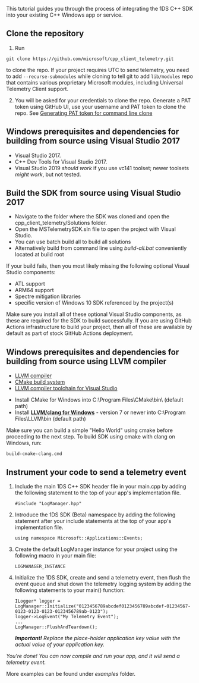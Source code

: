 
This tutorial guides you through the process of integrating the 1DS C++ SDK into your existing C++ Windows app or service.

## **Clone the repository**

1. Run

```git clone https://github.com/microsoft/cpp_client_telemetry.git```

to clone the repo. If your project requires UTC to send telemetry, you need to add `--recurse-submodules` while cloning to tell git to add `lib/modules` repo that contains various proprietary Microsoft modules, including Universal Telemetry Client support.

2. You will be asked for your credentials to clone the repo. Generate a PAT token using GitHub UI, use your username and PAT token to clone the repo. See [Generating PAT token for command line clone](https://help.github.com/en/github/authenticating-to-github/creating-a-personal-access-token-for-the-command-line)

## **Windows prerequisites and dependencies for building from source using Visual Studio 2017**

* Visual Studio 2017.
* C++ Dev Tools for Visual Studio 2017.
* Visual Studio 2019 _should work_ if you use vc141 toolset; newer toolsets _might work_, but not tested.

## **Build the SDK from source using Visual Studio 2017**

* Navigate to the folder where the SDK was cloned and open the cpp_client_telemetry/Solutions folder.
* Open the MSTelemetrySDK.sln file to open the project with Visual Studio.
* You can use batch build all to build all solutions
* Alternatively build from command line using *build-all.bat* conveniently located at build root

If your build fails, then you most likely missing the following optional Visual Studio components:
- ATL support
- ARM64 support
- Spectre mitigation libraries
- specific version of Windows 10 SDK referenced by the project(s)

Make sure you install all of these optional Visual Studio components, as these are required for the SDK to build successfully. If you are using GitHub Actions infrastructure to build your project, then all of these are available by default as part of stock GitHub Actions deployment.

## **Windows prerequisites and dependencies for building from source using LLVM compiler**

* [LLVM compiler](https://releases.llvm.org/download.html)
* [CMake build system](https://cmake.org/download/)
* [LLVM compiler toolchain for Visual Studio](https://marketplace.visualstudio.com/items?itemName=LLVMExtensions.llvm-toolchain)

- Install CMake for Windows into C:\Program Files\CMake\bin\ (default path)
- Install **[LLVM/clang for Windows](http://releases.llvm.org/7.0.0/LLVM-7.0.0-win64.exe)** - version 7 or newer into C:\Program Files\LLVM\bin (default path)

Make sure you can build a simple "Hello World" using cmake before proceeding to the next step.
To build SDK using cmake with clang on Windows, run:

```build-cmake-clang.cmd```

## **Instrument your code to send a telemetry event**

1. Include the main 1DS C++ SDK header file in your main.cpp by adding the following statement to the top of your app's implementation file.

	```
    #include "LogManager.hpp"
	```
    
2. Introduce the 1DS SDK (Beta) namespace by adding the following statement after your include statements at the top of your app's implementation file.

    ```
    using namespace Microsoft::Applications::Events; 
    ```

3. Create the default LogManager instance for your project using the following macro in your main file:

	```
    LOGMANAGER_INSTANCE
    ```

4. Initialize the 1DS SDK, create and send a telemetry event, then flush the event queue and shut down the telemetry
logging system by adding the following statements to your main() function:

    ```
    ILogger* logger = LogManager::Initialize("0123456789abcdef0123456789abcdef-01234567-0123-0123-0123-0123456789ab-0123");
    logger->LogEvent("My Telemetry Event");
    ...
    LogManager::FlushAndTeardown();
    ```
    _**Important!** Replace the place-holder application key value with the actual value of your application key._

*You're done! You can now compile and run your app, and it will send a telemetry event.*

More examples can be found under *examples* folder.


